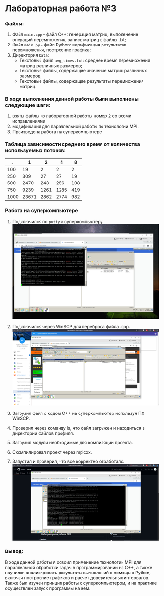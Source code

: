 # Лабораторная работа №3

### Файлы:

1. Файл `main.cpp` - файл C++: генерация матриц, выполенение операций перемножения, запись матриц в файлы .txt;
2. Файл `main.py` - файл Python: верификация результатов перемножения, построение графика;
3. Директория `Data`:
    - Текстовый файл `avg_times.txt`: среднее время перемножения матриц различных размеров;
    - Текстовые файлы, содержащие значение матриц различных размеров;
    - Текстовые файлы, содержащие результаты перемножения матриц.
        
### В ходе выполнения данной работы были выполнены следующие шаги:

1. взяты файлы из лабораторной работы номер 2 со всеми исправлениями
2. модификация для параллельной работы по технологии MPI.
3. Произведена работа на суперкомпьютере

### Таблица зависимости среднего время от количества используемых потоков:

. | 1 | 2 | 4 | 8
--- | --- | --- | --- | ---
100 | 19 | 2 | 2 | 2
250 | 309 | 27 | 27 | 19
500 | 2470 | 243 | 256 | 108
750 | 9239 | 1261 | 1285 | 419
1000 | 23671 | 2862 | 2774 | 982

### Работа на суперкомпьютере

1. Подключился по `putty` к суперкомпьютеру.
![alt text](2024-05-18_20-39-07.png)
   
2. Подключился через WinSCP для переброса файла .cpp.
![alt text](2024-05-18_20-22-57.png)
   
3. Загрузил файл с кодом C++ на суперкомпьютер используя ПО WinSCP.
   
4. Проверил через команду ls, что файл загружен и находиться в директории файлов профиля.

5. Загрузил модули необходимые для компиляции проекта.
   
6. Скомпилировал проект через mpicxx.
   
7. Запустил и проверил, что все корректно отработало.
![alt text](2024-05-18_20-45-05.png)

### Вывод:

В ходе данной работы я освоил применение технологии MPI для параллельной обработки задач в программировании на C++, а также научился анализировать результаты вычислений с помощью Python, включая построение графиков и расчет доверительных интервалов. Также был изучен принцип работы с суперкомпьютером, и на практике осуществлен запуск программы на нем.
